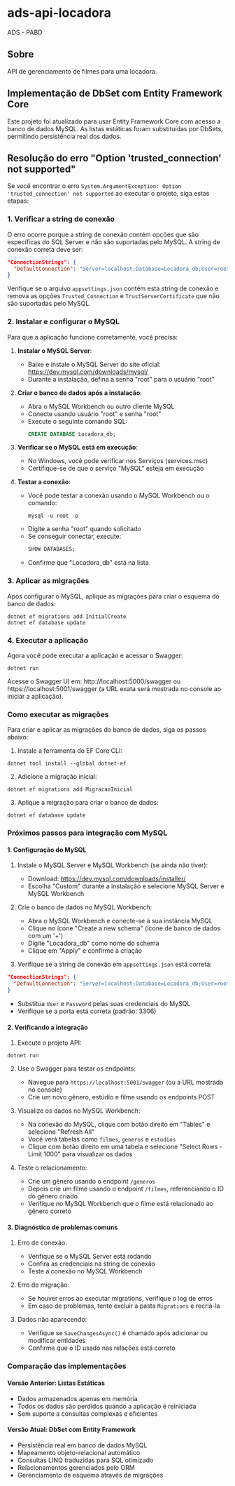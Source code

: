 # ads-api-locadora
ADS - PABD

## Sobre
API de gerenciamento de filmes para uma locadora.

## Implementação de DbSet com Entity Framework Core

Este projeto foi atualizado para usar Entity Framework Core com acesso a banco de dados MySQL.
As listas estáticas foram substituídas por DbSets, permitindo persistência real dos dados.

## Resolução do erro "Option 'trusted_connection' not supported"

Se você encontrar o erro `System.ArgumentException: Option 'trusted_connection' not supported` ao executar o projeto, siga estas etapas:

### 1. Verificar a string de conexão

O erro ocorre porque a string de conexão contém opções que são específicas do SQL Server e não são suportadas pelo MySQL. A string de conexão correta deve ser:

```json
"ConnectionStrings": {
  "DefaultConnection": "Server=localhost;Database=Locadora_db;User=root;Password=root;Port=3306;"
}
```

Verifique se o arquivo `appsettings.json` contém esta string de conexão e remova as opções `Trusted_Connection` e `TrustServerCertificate` que não são suportadas pelo MySQL.

### 2. Instalar e configurar o MySQL

Para que a aplicação funcione corretamente, você precisa:

1. **Instalar o MySQL Server**:
   - Baixe e instale o MySQL Server do site oficial: https://dev.mysql.com/downloads/mysql/
   - Durante a instalação, defina a senha "root" para o usuário "root"

2. **Criar o banco de dados após a instalação**:
   - Abra o MySQL Workbench ou outro cliente MySQL
   - Conecte usando usuário "root" e senha "root"
   - Execute o seguinte comando SQL:
     ```sql
     CREATE DATABASE Locadora_db;
     ```

3. **Verificar se o MySQL está em execução**:
   - No Windows, você pode verificar nos Serviços (services.msc)
   - Certifique-se de que o serviço "MySQL" esteja em execução

4. **Testar a conexão**:
   - Você pode testar a conexão usando o MySQL Workbench ou o comando:
     ```
     mysql -u root -p
     ```
   - Digite a senha "root" quando solicitado
   - Se conseguir conectar, execute:
     ```sql
     SHOW DATABASES;
     ```
   - Confirme que "Locadora_db" está na lista

### 3. Aplicar as migrações

Após configurar o MySQL, aplique as migrações para criar o esquema do banco de dados:

```
dotnet ef migrations add InitialCreate
dotnet ef database update
```

### 4. Executar a aplicação

Agora você pode executar a aplicação e acessar o Swagger:

```
dotnet run
```

Acesse o Swagger UI em: http://localhost:5000/swagger ou https://localhost:5001/swagger (a URL exata será mostrada no console ao iniciar a aplicação).

### Como executar as migrações

Para criar e aplicar as migrações do banco de dados, siga os passos abaixo:

1. Instale a ferramenta do EF Core CLI:
```
dotnet tool install --global dotnet-ef
```

2. Adicione a migração inicial:
```
dotnet ef migrations add MigracaoInicial
```

3. Aplique a migração para criar o banco de dados:
```
dotnet ef database update
```

### Próximos passos para integração com MySQL

#### 1. Configuração do MySQL

1. Instale o MySQL Server e MySQL Workbench (se ainda não tiver):
   - Download: https://dev.mysql.com/downloads/installer/
   - Escolha "Custom" durante a instalação e selecione MySQL Server e MySQL Workbench

2. Crie o banco de dados no MySQL Workbench:
   - Abra o MySQL Workbench e conecte-se à sua instância MySQL
   - Clique no ícone "Create a new schema" (ícone de banco de dados com um '+')
   - Digite "Locadora_db" como nome do schema
   - Clique em "Apply" e confirme a criação

3. Verifique se a string de conexão em `appsettings.json` está correta:
```json
"ConnectionStrings": {
  "DefaultConnection": "Server=localhost;Database=Locadora_db;User=root;Password=root;Port=3306;"
}
```
   - Substitua `User` e `Password` pelas suas credenciais do MySQL
   - Verifique se a porta está correta (padrão: 3306)

#### 2. Verificando a integração

1. Execute o projeto API:
```
dotnet run
```

2. Use o Swagger para testar os endpoints:
   - Navegue para `https://localhost:5001/swagger` (ou a URL mostrada no console)
   - Crie um novo gênero, estúdio e filme usando os endpoints POST

3. Visualize os dados no MySQL Workbench:
   - Na conexão do MySQL, clique com botão direito em "Tables" e selecione "Refresh All"
   - Você verá tabelas como `filmes`, `generos` e `estudios`
   - Clique com botão direito em uma tabela e selecione "Select Rows - Limit 1000" para visualizar os dados

4. Teste o relacionamento:
   - Crie um gênero usando o endpoint `/generos`
   - Depois crie um filme usando o endpoint `/filmes`, referenciando o ID do gênero criado
   - Verifique no MySQL Workbench que o filme está relacionado ao gênero correto

#### 3. Diagnóstico de problemas comuns

1. Erro de conexão:
   - Verifique se o MySQL Server está rodando
   - Confira as credenciais na string de conexão
   - Teste a conexão no MySQL Workbench

2. Erro de migração:
   - Se houver erros ao executar migrations, verifique o log de erros
   - Em caso de problemas, tente excluir a pasta `Migrations` e recriá-la

3. Dados não aparecendo:
   - Verifique se `SaveChangesAsync()` é chamado após adicionar ou modificar entidades
   - Confirme que o ID usado nas relações está correto

### Comparação das implementações

#### Versão Anterior: Listas Estáticas
- Dados armazenados apenas em memória
- Todos os dados são perdidos quando a aplicação é reiniciada
- Sem suporte a consultas complexas e eficientes

#### Versão Atual: DbSet com Entity Framework
- Persistência real em banco de dados MySQL
- Mapeamento objeto-relacional automático
- Consultas LINQ traduzidas para SQL otimizado
- Relacionamentos gerenciados pelo ORM
- Gerenciamento de esquema através de migrações
